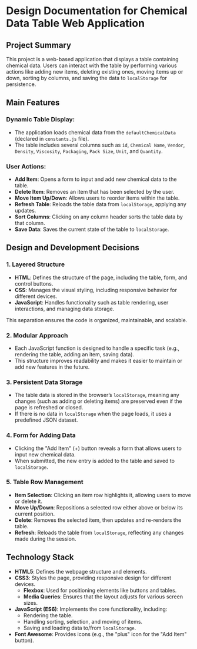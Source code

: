 # **Design Documentation for Chemical Data Table Web Application**

## **Project Summary**
This project is a web-based application that displays a table containing chemical data. Users can interact with the table by performing various actions like adding new items, deleting existing ones, moving items up or down, sorting by columns, and saving the data to `localStorage` for persistence.

## **Main Features**

### **Dynamic Table Display:**
- The application loads chemical data from the `defaultChemicalData` (declared in `constants.js` file).
- The table includes several columns such as `id`, `Chemical Name`, `Vendor`, `Density`, `Viscosity`, `Packaging`, `Pack Size`, `Unit`, and `Quantity`.

### **User Actions:**
- **Add Item**: Opens a form to input and add new chemical data to the table.
- **Delete Item**: Removes an item that has been selected by the user.
- **Move Item Up/Down**: Allows users to reorder items within the table.
- **Refresh Table**: Reloads the table data from `localStorage`, applying any updates.
- **Sort Columns**: Clicking on any column header sorts the table data by that column.
- **Save Data**: Saves the current state of the table to `localStorage`.

## **Design and Development Decisions**

### **1. Layered Structure**
- **HTML**: Defines the structure of the page, including the table, form, and control buttons.
- **CSS**: Manages the visual styling, including responsive behavior for different devices.
- **JavaScript**: Handles functionality such as table rendering, user interactions, and managing data storage.

This separation ensures the code is organized, maintainable, and scalable.

### **2. Modular Approach**
- Each JavaScript function is designed to handle a specific task (e.g., rendering the table, adding an item, saving data).
- This structure improves readability and makes it easier to maintain or add new features in the future.

### **3. Persistent Data Storage**
- The table data is stored in the browser’s `localStorage`, meaning any changes (such as adding or deleting items) are preserved even if the page is refreshed or closed.
- If there is no data in `localStorage` when the page loads, it uses a predefined JSON dataset.

### **4. Form for Adding Data**
- Clicking the "Add Item" (+) button reveals a form that allows users to input new chemical data.
- When submitted, the new entry is added to the table and saved to `localStorage`.

### **5. Table Row Management**
- **Item Selection**: Clicking an item row highlights it, allowing users to move or delete it.
- **Move Up/Down**: Repositions a selected row either above or below its current position.
- **Delete**: Removes the selected item, then updates and re-renders the table.
- **Refresh**: Reloads the table from `localStorage`, reflecting any changes made during the session.

## **Technology Stack**
- **HTML5**: Defines the webpage structure and elements.
- **CSS3**: Styles the page, providing responsive design for different devices.
  - **Flexbox**: Used for positioning elements like buttons and tables.
  - **Media Queries**: Ensures that the layout adjusts for various screen sizes.
- **JavaScript (ES6)**: Implements the core functionality, including:
  - Rendering the table.
  - Handling sorting, selection, and moving of items.
  - Saving and loading data to/from `localStorage`.
- **Font Awesome**: Provides icons (e.g., the "plus" icon for the "Add Item" button).

